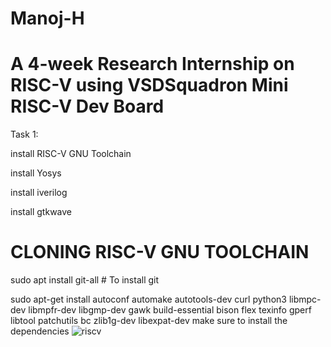 # Manoj-H
# A 4-week Research Internship on RISC-V using VSDSquadron Mini RISC-V Dev Board
Task 1:

install RISC-V GNU Toolchain

install Yosys

install iverilog

install gtkwave

# CLONING RISC-V GNU TOOLCHAIN

sudo apt install git-all # To install git

sudo apt-get install autoconf automake autotools-dev curl python3 libmpc-dev libmpfr-dev libgmp-dev gawk build-essential bison flex texinfo gperf libtool patchutils bc zlib1g-dev libexpat-dev make sure to install the dependencies
![riscv](https://github.com/manojhb552/Manoj-H/assets/154490935/4257ff16-e096-4527-8a48-393255067d6d)

